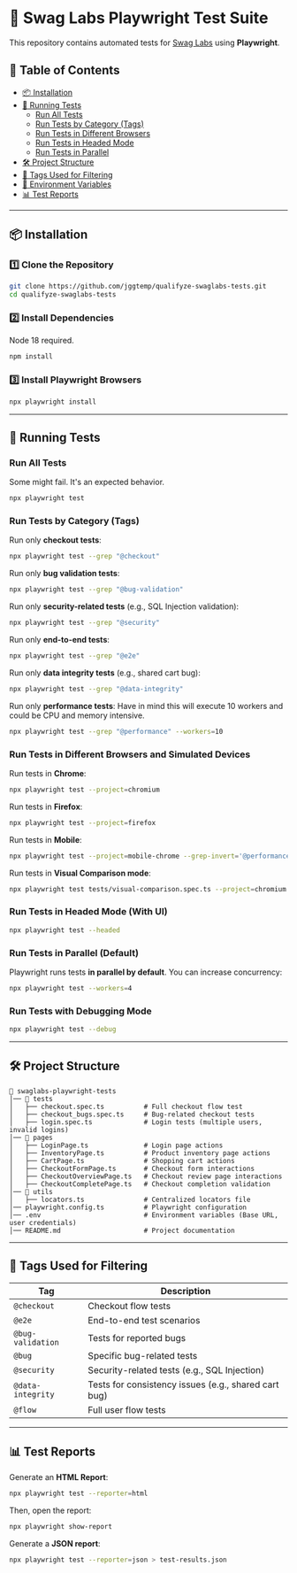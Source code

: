 # 🧪 Swag Labs Playwright Test Suite

This repository contains automated tests for [Swag Labs](https://www.saucedemo.com/) using **Playwright**.

## 📌 Table of Contents
- [📦 Installation](#-installation)
- [🚀 Running Tests](#-running-tests)
    - [Run All Tests](#run-all-tests)
    - [Run Tests by Category (Tags)](#run-tests-by-category-tags)
    - [Run Tests in Different Browsers](#run-tests-in-different-browsers)
    - [Run Tests in Headed Mode](#run-tests-in-headed-mode)
    - [Run Tests in Parallel](#run-tests-in-parallel)
- [🛠 Project Structure](#-project-structure)
- [🔖 Tags Used for Filtering](#-tags-used-for-filtering)
- [📄 Environment Variables](#-environment-variables)
- [📊 Test Reports](#-test-reports)

---

## 📦 Installation
### 1️⃣ Clone the Repository
```sh
git clone https://github.com/jggtemp/qualifyze-swaglabs-tests.git
cd qualifyze-swaglabs-tests
```

### 2️⃣ Install Dependencies
Node 18 required.
```sh
npm install
```

### 3️⃣ Install Playwright Browsers
```sh
npx playwright install
```

---

## 🚀 Running Tests

### Run All Tests
Some might fail. It's an expected behavior.
```sh
npx playwright test
```

### Run Tests by Category (Tags)
Run only **checkout tests**:
```sh
npx playwright test --grep "@checkout"
```

Run only **bug validation tests**:
```sh
npx playwright test --grep "@bug-validation"
```

Run only **security-related tests** (e.g., SQL Injection validation):
```sh
npx playwright test --grep "@security"
```

Run only **end-to-end tests**:
```sh
npx playwright test --grep "@e2e"
```

Run only **data integrity tests** (e.g., shared cart bug):
```sh
npx playwright test --grep "@data-integrity"
```

Run only **performance tests**:
Have in mind this will execute 10 workers and could be CPU and memory intensive.
```sh
npx playwright test --grep "@performance" --workers=10
```

### Run Tests in Different Browsers and Simulated Devices
Run tests in **Chrome**:
```sh
npx playwright test --project=chromium
```

Run tests in **Firefox**:
```sh
npx playwright test --project=firefox
```

Run tests in **Mobile**:
```sh
npx playwright test --project=mobile-chrome --grep-invert='@performance|@bug|@visual'
```

Run tests in **Visual Comparison mode**:
```sh
npx playwright test tests/visual-comparison.spec.ts --project=chromium
```

### Run Tests in Headed Mode (With UI)
```sh
npx playwright test --headed
```

### Run Tests in Parallel (Default)
Playwright runs tests **in parallel by default**. You can increase concurrency:
```sh
npx playwright test --workers=4
```

### Run Tests with Debugging Mode
```sh
npx playwright test --debug
```

---

## 🛠 Project Structure
```
📂 swaglabs-playwright-tests
│── 📂 tests
│   ├── checkout.spec.ts          # Full checkout flow test
│   ├── checkout_bugs.spec.ts     # Bug-related checkout tests
│   ├── login.spec.ts             # Login tests (multiple users, invalid logins)
│── 📂 pages
│   ├── LoginPage.ts              # Login page actions
│   ├── InventoryPage.ts          # Product inventory page actions
│   ├── CartPage.ts               # Shopping cart actions
│   ├── CheckoutFormPage.ts       # Checkout form interactions
│   ├── CheckoutOverviewPage.ts   # Checkout review page interactions
│   ├── CheckoutCompletePage.ts   # Checkout completion validation
│── 📂 utils
│   ├── locators.ts               # Centralized locators file
│── playwright.config.ts          # Playwright configuration
│── .env                          # Environment variables (Base URL, user credentials)
│── README.md                     # Project documentation
```

---

## 🔖 Tags Used for Filtering
| **Tag**           | **Description** |
|------------------|---------------|
| `@checkout`     | Checkout flow tests |
| `@e2e`         | End-to-end test scenarios |
| `@bug-validation` | Tests for reported bugs |
| `@bug`         | Specific bug-related tests |
| `@security`    | Security-related tests (e.g., SQL Injection) |
| `@data-integrity` | Tests for consistency issues (e.g., shared cart bug) |
| `@flow`        | Full user flow tests |

---

## 📊 Test Reports
Generate an **HTML Report**:
```sh
npx playwright test --reporter=html
```
Then, open the report:
```sh
npx playwright show-report
```

Generate a **JSON report**:
```sh
npx playwright test --reporter=json > test-results.json
```

